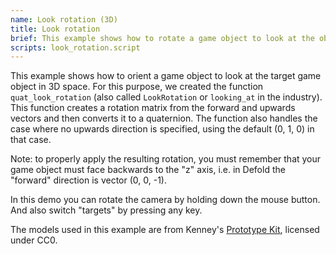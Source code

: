 ```yaml
---
name: Look rotation (3D)
title: Look rotation
brief: This example shows how to rotate a game object to look at the object in 3D space.
scripts: look_rotation.script
---
```


This example shows how to orient a game object to look at the target game object in 3D space. For this purpose, we created the function `quat_look_rotation` (also called `LookRotation` or `looking_at` in the industry). This function creates a rotation matrix from the forward and upwards vectors and then converts it to a quaternion. The function also handles the case where no upwards direction is specified, using the default (0, 1, 0) in that case.

Note: to properly apply the resulting rotation, you must remember that your game object must face backwards to the "z" axis, i.e. in Defold the "forward" direction is vector (0, 0, -1).

In this demo you can rotate the camera by holding down the mouse button. And also switch "targets" by pressing any key.

The models used in this example are from Kenney's [Prototype Kit](https://kenney.nl/assets/prototype-kit), licensed under CC0.
